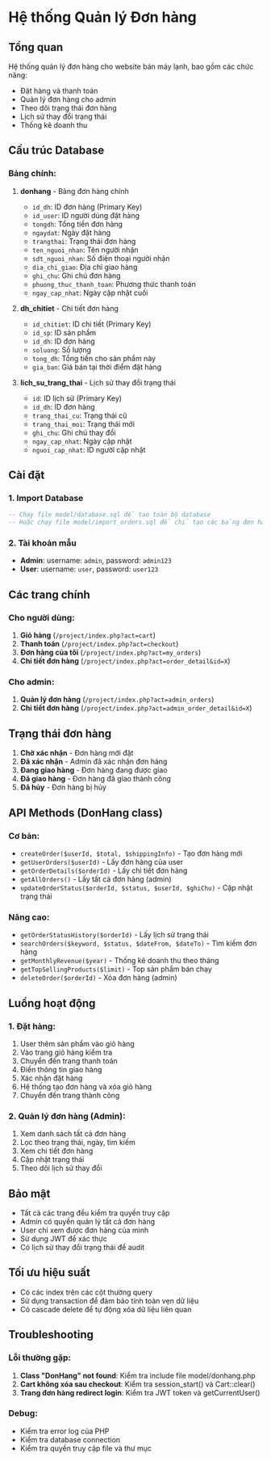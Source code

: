 # Hệ thống Quản lý Đơn hàng

## Tổng quan
Hệ thống quản lý đơn hàng cho website bán máy lạnh, bao gồm các chức năng:
- Đặt hàng và thanh toán
- Quản lý đơn hàng cho admin
- Theo dõi trạng thái đơn hàng
- Lịch sử thay đổi trạng thái
- Thống kê doanh thu

## Cấu trúc Database

### Bảng chính:

1. **donhang** - Bảng đơn hàng chính
   - `id_dh`: ID đơn hàng (Primary Key)
   - `id_user`: ID người dùng đặt hàng
   - `tongdh`: Tổng tiền đơn hàng
   - `ngaydat`: Ngày đặt hàng
   - `trangthai`: Trạng thái đơn hàng
   - `ten_nguoi_nhan`: Tên người nhận
   - `sdt_nguoi_nhan`: Số điện thoại người nhận
   - `dia_chi_giao`: Địa chỉ giao hàng
   - `ghi_chu`: Ghi chú đơn hàng
   - `phuong_thuc_thanh_toan`: Phương thức thanh toán
   - `ngay_cap_nhat`: Ngày cập nhật cuối

2. **dh_chitiet** - Chi tiết đơn hàng
   - `id_chitiet`: ID chi tiết (Primary Key)
   - `id_sp`: ID sản phẩm
   - `id_dh`: ID đơn hàng
   - `soluong`: Số lượng
   - `tong_dh`: Tổng tiền cho sản phẩm này
   - `gia_ban`: Giá bán tại thời điểm đặt hàng

3. **lich_su_trang_thai** - Lịch sử thay đổi trạng thái
   - `id`: ID lịch sử (Primary Key)
   - `id_dh`: ID đơn hàng
   - `trang_thai_cu`: Trạng thái cũ
   - `trang_thai_moi`: Trạng thái mới
   - `ghi_chu`: Ghi chú thay đổi
   - `ngay_cap_nhat`: Ngày cập nhật
   - `nguoi_cap_nhat`: ID người cập nhật

## Cài đặt

### 1. Import Database
```sql
-- Chạy file model/database.sql để tạo toàn bộ database
-- Hoặc chạy file model/import_orders.sql để chỉ tạo các bảng đơn hàng
```

### 2. Tài khoản mẫu
- **Admin**: username: `admin`, password: `admin123`
- **User**: username: `user`, password: `user123`

## Các trang chính

### Cho người dùng:
1. **Giỏ hàng** (`/project/index.php?act=cart`)
2. **Thanh toán** (`/project/index.php?act=checkout`)
3. **Đơn hàng của tôi** (`/project/index.php?act=my_orders`)
4. **Chi tiết đơn hàng** (`/project/index.php?act=order_detail&id=X`)

### Cho admin:
1. **Quản lý đơn hàng** (`/project/index.php?act=admin_orders`)
2. **Chi tiết đơn hàng** (`/project/index.php?act=admin_order_detail&id=X`)

## Trạng thái đơn hàng

1. **Chờ xác nhận** - Đơn hàng mới đặt
2. **Đã xác nhận** - Admin đã xác nhận đơn hàng
3. **Đang giao hàng** - Đơn hàng đang được giao
4. **Đã giao hàng** - Đơn hàng đã giao thành công
5. **Đã hủy** - Đơn hàng bị hủy

## API Methods (DonHang class)

### Cơ bản:
- `createOrder($userId, $total, $shippingInfo)` - Tạo đơn hàng mới
- `getUserOrders($userId)` - Lấy đơn hàng của user
- `getOrderDetails($orderId)` - Lấy chi tiết đơn hàng
- `getAllOrders()` - Lấy tất cả đơn hàng (admin)
- `updateOrderStatus($orderId, $status, $userId, $ghiChu)` - Cập nhật trạng thái

### Nâng cao:
- `getOrderStatusHistory($orderId)` - Lấy lịch sử trạng thái
- `searchOrders($keyword, $status, $dateFrom, $dateTo)` - Tìm kiếm đơn hàng
- `getMonthlyRevenue($year)` - Thống kê doanh thu theo tháng
- `getTopSellingProducts($limit)` - Top sản phẩm bán chạy
- `deleteOrder($orderId)` - Xóa đơn hàng (admin)

## Luồng hoạt động

### 1. Đặt hàng:
1. User thêm sản phẩm vào giỏ hàng
2. Vào trang giỏ hàng kiểm tra
3. Chuyển đến trang thanh toán
4. Điền thông tin giao hàng
5. Xác nhận đặt hàng
6. Hệ thống tạo đơn hàng và xóa giỏ hàng
7. Chuyển đến trang thành công

### 2. Quản lý đơn hàng (Admin):
1. Xem danh sách tất cả đơn hàng
2. Lọc theo trạng thái, ngày, tìm kiếm
3. Xem chi tiết đơn hàng
4. Cập nhật trạng thái
5. Theo dõi lịch sử thay đổi

## Bảo mật

- Tất cả các trang đều kiểm tra quyền truy cập
- Admin có quyền quản lý tất cả đơn hàng
- User chỉ xem được đơn hàng của mình
- Sử dụng JWT để xác thực
- Có lịch sử thay đổi trạng thái để audit

## Tối ưu hiệu suất

- Có các index trên các cột thường query
- Sử dụng transaction để đảm bảo tính toàn vẹn dữ liệu
- Có cascade delete để tự động xóa dữ liệu liên quan

## Troubleshooting

### Lỗi thường gặp:
1. **Class "DonHang" not found**: Kiểm tra include file model/donhang.php
2. **Cart không xóa sau checkout**: Kiểm tra session_start() và Cart::clear()
3. **Trang đơn hàng redirect login**: Kiểm tra JWT token và getCurrentUser()

### Debug:
- Kiểm tra error log của PHP
- Kiểm tra database connection
- Kiểm tra quyền truy cập file và thư mục 